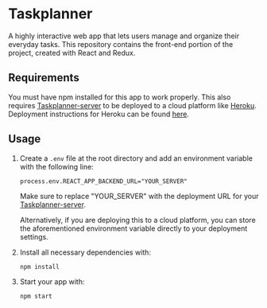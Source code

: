 # Taskplanner
A highly interactive web app that lets users manage and organize their everyday tasks. This repository contains the front-end portion of the project, created with React and Redux.

## Requirements
You must have npm installed for this app to work properly. This also requires [Taskplanner-server](https://github.com/Zetta56/Taskplanner-server) to be deployed to a cloud platform like [Heroku](https://www.heroku.com/). Deployment instructions for Heroku can be found [here](https://devcenter.heroku.com/articles/getting-started-with-nodejs).

## Usage
1. Create a `.env` file at the root directory and add an environment variable with the following line:

       process.env.REACT_APP_BACKEND_URL="YOUR_SERVER"
       
   Make sure to replace "YOUR_SERVER" with the deployment URL for your [Taskplanner-server](https://github.com/Zetta56/Taskplanner-server).
   
   Alternatively, if you are deploying this to a cloud platform, you can store the aforementioned environment variable directly to your deployment settings.

2. Install all necessary dependencies with:
    
       npm install
       
3. Start your app with:
           
       npm start
